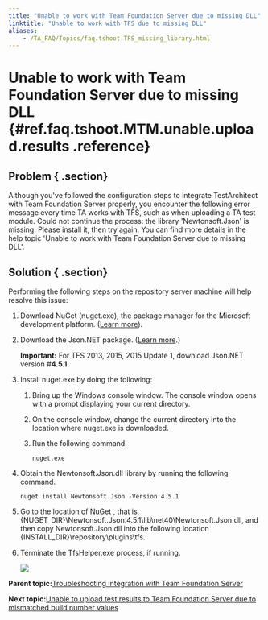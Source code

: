 ```yaml
--- 
title: "Unable to work with Team Foundation Server due to missing DLL"
linktitle: "Unable to work with TFS due to missing DLL"
aliases: 
    - /TA_FAQ/Topics/faq.tshoot.TFS_missing_library.html
---
```

# Unable to work with Team Foundation Server due to missing DLL {#ref.faq.tshoot.MTM.unable.upload.results .reference}

## Problem { .section}

Although you've followed the configuration steps to integrate TestArchitect with Team Foundation Server properly, you encounter the following error message every time TA works with TFS, such as when uploading a TA test module. Could not continue the process: the library 'Newtonsoft.Json' is missing. Please install it, then try again. You can find more details in the help topic 'Unable to work with Team Foundation Server due to missing DLL'.

## Solution { .section}

Performing the following steps on the repository server machine will help resolve this issue:

1.  Download NuGet \(nuget.exe\), the package manager for the Microsoft development platform. \([Learn more](https://dist.nuget.org/index.html)\).
2.  Download the Json.NET package. \([Learn more](https://www.nuget.org/packages/Newtonsoft.Json/4.5.1).\)

    **Important:** For TFS 2013, 2015, 2015 Update 1, download Json.NET version \#**4.5.1**.

3.  Install nuget.exe by doing the following:
    1.  Bring up the Windows console window. The console window opens with a prompt displaying your current directory.
    2.  On the console window, change the current directory into the location where nuget.exe is downloaded.
    3.  Run the following command.

        ```
        nuget.exe
        ```

4.  Obtain the Newtonsoft.Json.dll library by running the following command.

    ```
    nuget install Newtonsoft.Json -Version 4.5.1
    ```

5.  Go to the location of NuGet , that is, \{NUGET\_DIR\}\\Newtonsoft.Json.4.5.1\\lib\\net40\\Newtonsoft.Json.dll, and then copy Newtonsoft.Json.dll into the following location \{INSTALL\_DIR\}\\repository\\plugins\\tfs.
6.  Terminate the TfsHelper.exe process, if running.

    ![](../Images/TfsHelper.png)


**Parent topic:**[Troubleshooting integration with Team Foundation Server](../../TA_FAQ/Topics/faq.tshoot.TFS.html)

**Next topic:**[Unable to upload test results to Team Foundation Server due to mismatched build number values](../../TA_FAQ/Topics/faq.shoot.TFS_mismatched_build_number_values.html)

